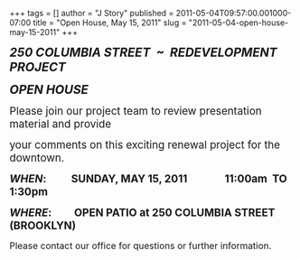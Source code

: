 +++
tags = []
author = "J Story"
published = 2011-05-04T09:57:00.001000-07:00
title = "Open House, May 15, 2011"
slug = "2011-05-04-open-house-may-15-2011"
+++
<span class="Apple-style-span"
style="border-collapse: collapse; font-family: arial, sans-serif; font-size: 13px;"></span>  
  

***<span style="font-size: 16pt;">250 COLUMBIA STREET  ~  REDEVELOPMENT
PROJECT</span>***

  

***<span style="font-size: 16pt;">OPEN HOUSE</span>***

  

  

  

<span style="font-size: 14pt;">Please join our project team to review
presentation material and provide</span>

<span style="font-size: 14pt;">your comments on this exciting renewal
project for the downtown.</span>

  

***<span style="font-size: 14pt;">WHEN</span>*<span
style="font-size: 14pt;">:          SUNDAY, MAY 15, 2011              
11:00am  TO  1:30pm</span>**

  

***<span style="font-size: 14pt;">WHERE</span>*<span
style="font-size: 14pt;">:         OPEN PATIO at 250 COLUMBIA STREET
(BROOKLYN)</span>**

  

<span style="font-size: 12pt;">Please contact our office for questions
or further information.</span>

  

**<span
style="font-size: 10pt;">
</span>**
